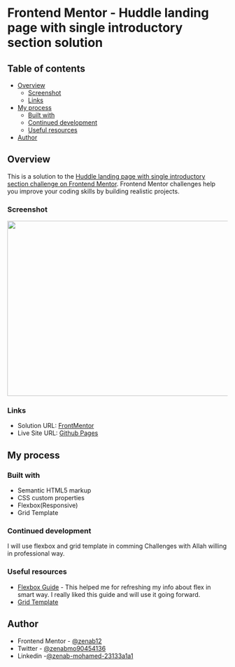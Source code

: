 # Frontend Mentor - Huddle landing page with single introductory section solution


## Table of contents

- [Overview](#overview)
  - [Screenshot](#screenshot)
  - [Links](#links)
- [My process](#my-process)
  - [Built with](#built-with)
  - [Continued development](#continued-development)
  - [Useful resources](#useful-resources)
- [Author](#author)


## Overview

This is a solution to the [Huddle landing page with single introductory section challenge on Frontend Mentor](https://www.frontendmentor.io/challenges/huddle-landing-page-with-a-single-introductory-section-B_2Wvxgi0). Frontend Mentor challenges help you improve your coding skills by building realistic projects. 

### Screenshot
<p align="center">
<img src="https://user-images.githubusercontent.com/78083890/174648672-2d4c6ca5-e20b-434a-8254-2eaf18807d46.png" width="700" height="400">
</p>

### Links

- Solution URL: [FrontMentor](https://www.frontendmentor.io/solutions/responsive-handlelandingpage-kzyXnFgkWq)
- Live Site URL: [Github Pages](https://zenab12.github.io/Handle-Landing-page/)

## My process

### Built with

- Semantic HTML5 markup
- CSS custom properties
- Flexbox(Responsive)
- Grid Template


### Continued development
I will use flexbox and grid template in comming Challenges with Allah willing  in professional way.


### Useful resources

- [Flexbox Guide](https://css-tricks.com/snippets/css/a-guide-to-flexbox/) - This helped me for refreshing my info about flex in smart way. I really liked this guide and will use it going forward.
- [Grid Template](https://css-tricks.com/snippets/css/complete-guide-grid/)

## Author

- Frontend Mentor - [@zenab12](https://www.frontendmentor.io/profile/zenab12)
- Twitter - [@zenabmo90454136](https://twitter.com/zenabmo90454136)
- Linkedin -[@zenab-mohamed-23133a1a1](https://www.linkedin.com/in/zenab-mohamed-23133a1a1/)
